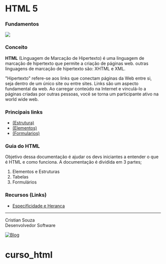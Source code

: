 # <h1>HTML 5

### Fundamentos

<div>
    <img align="center alt="html5" src="https://img.shields.io/badge/HTML5-E34F26?style=for-the-badge&logo=html5&logoColor=white">
</div>

### Conceito

<p>
    <b>HTML</b> (Linguagem de Marcação de Hipertexto) é uma linguagem de marcação de hipertexto que permite a criação de páginas web. outras linguagens de marcação de hipertexto são: XHTML e XML.
</p>

<p>
    "Hipertexto" refere-se aos links que conectam páginas da Web entre si, seja dentro de um único site ou entre sites. Links são um aspecto fundamental da web. Ao carregar conteúdo na Internet e vinculá-lo a páginas criadas por outras pessoas, você se torna um participante ativo na world wide web.
</p>

### Principais links

- [(Estrutura)](https://www.w3schools.com/html/html_basic.asp)
- [(Elementos)](https://developer.mozilla.org/pt-BR/docs/Web/HTML/Element)
- [(Formularios)](https://developer.mozilla.org/pt-BR/docs/Web/HTML/Element#formul%C3%A1rios)

### Guia do HTML

<p>
    Objetivo dessa documentação é ajudar os devs iniciantes a entender o que é HTML e como funciona. A documentação é dividida em 3 partes;
</p>

<ol>
    <li>Elementos e Estruturas</li>
    <li>Tabelas</li>
    <li>Formulários</li>
</ol>

### Recursos (Links)

- [Especificidade e Herança](https://developer.mozilla.org/pt-BR/docs/Learn/CSS/Building_blocks/Cascade_and_inheritance)
---

<p>Cristian Souza <br>
Desenvolvedor Software <br>

[![Blog](https://img.shields.io/badge/GitHub-100000?style=for-the-badge&logo=github&logoColor=white)](https://github.com/cmsoouza)
# curso_html
